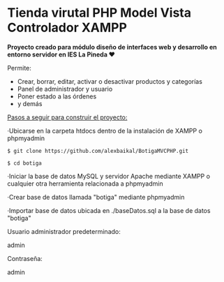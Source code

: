 <h1>Tienda virutal PHP Model Vista Controlador XAMPP</h1>
<hl/>
<b>Proyecto creado para módulo diseño de interfaces web y desarrollo en entorno servidor en IES La Pineda ❤️</b>
<hl/>

Permite:
<ul>
  <li>Crear, borrar, editar, activar o desactivar productos y categorías</li>
  <li>Panel de administrador y usuario</li>
  <li>Poner estado a las órdenes</li>
  <li>y demás</li>
</ul>
  
  <u>Pasos a seguir para construir el proyecto:</u>


·Ubicarse en la carpeta htdocs dentro de la instalación de XAMPP o phpmyadmin


```
$ git clone https://github.com/alexbaikal/BotigaMVCPHP.git
```

```
$ cd botiga
```


·Iniciar la base de datos MySQL y servidor Apache mediante XAMPP o cualquier otra herramienta relacionada a phpmyadmin



·Crear base de datos llamada "botiga" mediante phpmyadmin




·Importar base de datos ubicada en ./baseDatos.sql a la base de datos "botiga"



Usuario administrador predeterminado:

admin

Contraseña:

admin
